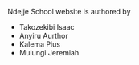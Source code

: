 Ndejje School website is authored by

- Takozekibi Isaac
- Anyiru Aurthor
- Kalema Pius
- Mulungi Jeremiah